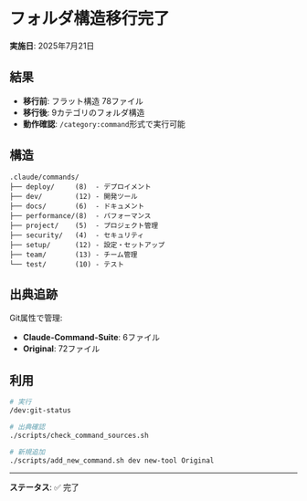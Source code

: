 # フォルダ構造移行完了

**実施日**: 2025年7月21日

## 結果
- **移行前**: フラット構造 78ファイル
- **移行後**: 9カテゴリのフォルダ構造
- **動作確認**: `/category:command`形式で実行可能

## 構造
```
.claude/commands/
├── deploy/     (8)  - デプロイメント
├── dev/        (12) - 開発ツール  
├── docs/       (6)  - ドキュメント
├── performance/(8)  - パフォーマンス
├── project/    (5)  - プロジェクト管理
├── security/   (4)  - セキュリティ
├── setup/      (12) - 設定・セットアップ
├── team/       (13) - チーム管理
└── test/       (10) - テスト
```

## 出典追跡
Git属性で管理:
- **Claude-Command-Suite**: 6ファイル
- **Original**: 72ファイル

## 利用
```bash
# 実行
/dev:git-status

# 出典確認  
./scripts/check_command_sources.sh

# 新規追加
./scripts/add_new_command.sh dev new-tool Original
```

---
**ステータス**: ✅ 完了